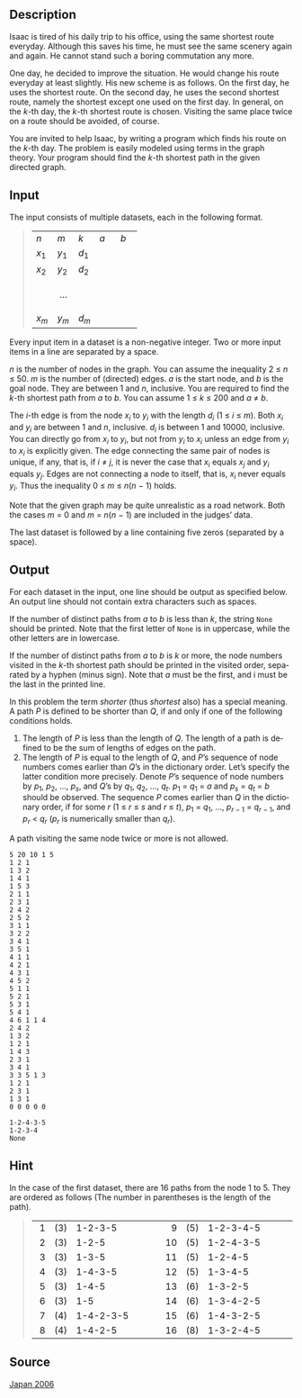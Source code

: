 <h2>Description</h2><p>Isaac is tired of his daily trip to his office, using the same shortest route everyday. Although this saves his time, he must see the same scenery again and again. He cannot stand such a boring commutation any more.</p><p>One day, he decided to improve the situation. He would change his route everyday at least slightly. His new scheme is as follows. On the first day, he uses the shortest route. On the second day, he uses the second shortest route, namely the shortest except one used on the first day. In general, on the <i>k</i>-th day, the <i>k</i>-th shortest route is chosen. Visiting the same place twice on a route should be avoided, of course.</p><p>You are invited to help Isaac, by writing a program which finds his route on the <i>k</i>-th day. The problem is easily modeled using terms in the graph theory. Your program should find the <i>k</i>-th shortest path in the given directed graph.</p><h2>Input</h2><span lang="en-us"><p>The input consists of multiple datasets, each in the following format.</p><blockquote><table border="0" width="200"><tbody><tr><td width="20%"><i>n</i></td><td width="20%"><i>m</i></td><td width="20%"><i>k</i></td><td width="20%"><i>a</i></td><td width="20%"><i>b</i></td></tr><tr><td width="20%"><i>x</i><sub>1</sub></td><td width="20%"><i>y</i><sub>1</sub></td><td width="20%"><i>d</i><sub>1</sub></td><td width="40%" colspan="2" rowspan="4"></td></tr><tr><td width="20%"><i>x</i><sub>2</sub></td><td width="20%"><i>y</i><sub>2</sub></td><td width="20%"><i>d</i><sub>2</sub></td></tr><tr><td width="60%" colspan="3"><p align="center">…</p></td></tr><tr><td width="20%"><i>x<sub>m</sub></i></td><td width="20%"><i>y<sub>m</sub></i></td><td width="20%"><i>d<sub>m</sub></i></td></tr></tbody></table></blockquote><p>Every input item in a dataset is a non-negative integer. Two or more input items in a line are separated by a space.</p><p><i>n</i> is the number of nodes in the graph. You can assume the inequality 2 ≤ <i>n</i> ≤ 50. <i>m</i> is the number of (directed) edges. <i>a</i> is the start node, and <i>b</i> is the goal node. They are between 1 and <i>n</i>, inclusive. You are required to find the <i>k</i>-th shortest path from <i>a</i> to <i>b</i>. You can assume 1 ≤ <i>k</i> ≤ 200 and <i>a</i> ≠ <i>b</i>.</p><p>The <i>i</i>-th edge is from the node <i>x<sub>i</sub></i> to <i>y<sub>i</sub></i> with the length <i>d<sub>i</sub></i> (1 ≤ <i>i</i> ≤ <i>m</i>). Both <i>x<sub>i</sub></i> and <i>y<sub>i</sub></i> are between 1 and <i>n</i>, inclusive. <i>d<sub>i</sub></i> is between 1 and 10000, inclusive. You can directly go from <i>x<sub>i</sub></i> to <i>y<sub>i</sub></i>, but not from <i>y<sub>i</sub></i> to <i>x<sub>i</sub></i> unless an edge from <i>y<sub>i</sub></i> to <i>x<sub>i</sub></i> is explicitly given. The edge connecting the same pair of nodes is unique, if any, that is, if <i>i</i> ≠ <i>j</i>, it is never the case that <i>x<sub>i</sub></i> equals <i>x<sub>j</sub></i> and <i>y<sub>i</sub></i> equals <i>y<sub>j</sub></i>. Edges are not connecting a node to itself, that is, <i>x<sub>i</sub></i> never equals <i>y<sub>i</sub></i>. Thus the inequality 0 ≤ <i>m</i> ≤ <i>n</i>(<i>n</i> − 1) holds.</p><p>Note that the given graph may be quite unrealistic as a road network. Both the cases <i>m</i> = 0 and <i>m</i> = <i>n</i>(<i>n</i> − 1) are included in the judges’ data.</p><p>The last dataset is followed by a line containing five zeros (separated by a space).</p></span><h2>Output</h2><span lang="en-us"><p>For each dataset in the input, one line should be output as specified below. An output line should not contain extra characters such as spaces.</p><p>If the number of distinct paths from <i>a</i> to <i>b</i> is less than <i>k</i>, the string <code>None</code> should be printed. Note that the first letter of <code>None</code> is in uppercase, while the other letters are in lowercase.</p><p>If the number of distinct paths from <i>a</i> to <i>b</i> is <i>k</i> or more, the node numbers visited in the <i>k</i>-th shortest path should be printed in the visited order, separated by a hyphen (minus sign). Note that <i>a</i> must be the first, and i must be the last in the printed line.</p><p>In this problem the term <i>shorter</i> (thus <i>shortest</i> also) has a special meaning. A path <i>P</i> is defined to be shorter than <i>Q</i>, if and only if one of the following conditions holds.</p><ol><li>The length of <i>P</i> is less than the length of <i>Q</i>. The length of a path is defined to be the sum of lengths of edges on the path.</li><li>The length of <i>P</i> is equal to the length of <i>Q</i>, and <i>P</i>’s sequence of node numbers comes earlier than <i>Q</i>’s in the dictionary order. Let’s specify the latter condition more precisely. Denote <i>P</i>’s sequence of node numbers by <i>p</i><sub>1</sub>, <i>p</i><sub>2</sub>, …, <i>p<sub>s</sub></i>, and <i>Q</i>’s by <i>q</i><sub>1</sub>, <i>q</i><sub>2</sub>, …, <i>q<sub>t</sub></i>. <i>p</i><sub>1</sub> = <i>q</i><sub>1</sub> = <i>a</i> and <i>p<sub>s</sub></i> = <i>q<sub>t</sub></i> = <i>b</i> should be observed. The sequence <i>P</i> comes earlier than <i>Q</i> in the dictionary order, if for some <i>r</i> (1 ≤ <i>r</i> ≤ <i>s</i> and <i>r</i> ≤ <i>t</i>), <i>p</i><sub>1</sub> = <i>q</i><sub>1</sub>, …, <i>p<sub>r</sub></i><sub> − 1</sub> = <i>q<sub>r</sub></i><sub> − 1</sub>, and <i>p<sub>r</sub></i> &lt; <i>q<sub>r</sub></i> (<i>p<sub>r</sub></i> is numerically smaller than <i>q<sub>r</sub></i>).</li></ol><p>A path visiting the same node twice or more is not allowed.</p></span><pre><code class="language-input1">5 20 10 1 5
1 2 1
1 3 2
1 4 1
1 5 3
2 1 1
2 3 1
2 4 2
2 5 2
3 1 1
3 2 2
3 4 1
3 5 1
4 1 1
4 2 1
4 3 1
4 5 2
5 1 1
5 2 1
5 3 1
5 4 1
4 6 1 1 4
2 4 2
1 3 2
1 2 1
1 4 3
2 3 1
3 4 1
3 3 5 1 3
1 2 1
2 3 1
1 3 1
0 0 0 0 0</code></pre><pre><code class="language-output1">1-2-4-3-5
1-2-3-4
None</code></pre><h2>Hint</h2><p>In the case of the first dataset, there are 16 paths from the node 1 to 5. They are ordered as follows (The number in parentheses is the length of the path).</p><blockquote><table width="500"><tbody><tr><td align="right" width="7%">1</td><td align="center" width="7%">(3)</td><td width="36%">1-2-3-5</td><td align="right" width="7%">9</td><td align="center" width="7%">(5)</td><td width="36%">1-2-3-4-5</td></tr><tr><td align="right" width="7%">2</td><td align="center" width="7%">(3)</td><td width="36%">1-2-5</td><td align="right" width="7%">10</td><td align="center" width="7%">(5)</td><td width="36%">1-2-4-3-5</td></tr><tr><td align="right" width="7%">3</td><td align="center" width="7%">(3)</td><td width="36%">1-3-5</td><td align="right" width="7%">11</td><td align="center" width="7%">(5)</td><td width="36%">1-2-4-5</td></tr><tr><td align="right" width="7%">4</td><td align="center" width="7%">(3)</td><td width="36%">1-4-3-5</td><td align="right" width="7%">12</td><td align="center" width="7%">(5)</td><td width="36%">1-3-4-5</td></tr><tr><td align="right" width="7%">5</td><td align="center" width="7%">(3)</td><td width="36%">1-4-5</td><td align="right" width="7%">13</td><td align="center" width="7%">(6)</td><td width="36%">1-3-2-5</td></tr><tr><td align="right" width="7%">6</td><td align="center" width="7%">(3)</td><td width="36%">1-5</td><td align="right" width="7%">14</td><td align="center" width="7%">(6)</td><td width="36%">1-3-4-2-5</td></tr><tr><td align="right" width="7%">7</td><td align="center" width="7%">(4)</td><td width="36%">1-4-2-3-5</td><td align="right" width="7%">15</td><td align="center" width="7%">(6)</td><td width="36%">1-4-3-2-5</td></tr><tr><td align="right" width="7%">8</td><td align="center" width="7%">(4)</td><td width="36%">1-4-2-5</td><td align="right" width="7%">16</td><td align="center" width="7%">(8)</td><td width="36%">1-3-2-4-5</td></tr></tbody></table></blockquote><h2>Source</h2><a href="searchproblem?field=source&amp;key=Japan+2006">Japan 2006</a>